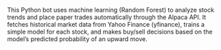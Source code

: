 This Python bot uses machine learning (Random Forest) to analyze stock trends and place paper trades automatically through the Alpaca API. It fetches historical market data from Yahoo Finance (yfinance), trains a simple model for each stock, and makes buy/sell decisions based on the model’s predicted probability of an upward move.
